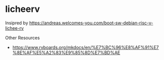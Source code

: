 # licheerv

Insipred by <https://andreas.welcomes-you.com/boot-sw-debian-risc-v-lichee-rv>

Other Resources
- <https://www.rvboards.org/mkdocs/en/%E7%BC%96%E8%AF%91%E7%8E%AF%E5%A2%83%E9%85%8D%E7%BD%AE>

